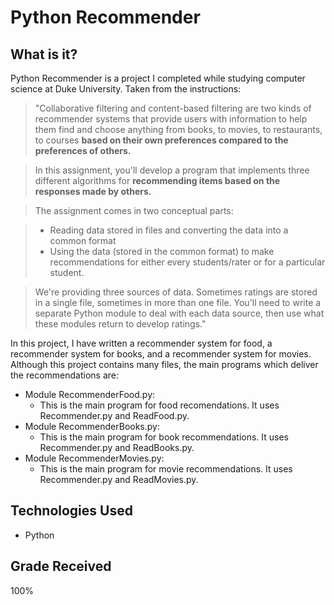 # Python Recommender

## What is it?

Python Recommender is a project I completed while studying computer science at Duke University. Taken from the instructions:

> "Collaborative filtering and content-based filtering are two kinds of recommender systems that provide users with information to help them find and choose anything from books, to movies, to restaurants, to courses **based on their own preferences compared to the preferences of others.**

> In this assignment, you'll develop a program that implements three different algorithms for **recommending items based on the responses made by others.**

> The assignment comes in two conceptual parts:

> * Reading data stored in files and converting the data into a common format
> * Using the data (stored in the common format) to make recommendations for either every students/rater or for a particular student.

> We're providing three sources of data. Sometimes ratings are stored in a single file, sometimes in more than one file. You'll need to write a separate Python module to deal with each data source, then use what these modules return to develop ratings." 

In this project, I have written a recommender system for food, a recommender system for books, and a recommender system for movies. Although this project contains many files, the main programs which deliver the recommendations are:
* Module RecommenderFood.py:
	* This is the main program for food recomendations. It uses Recommender.py and ReadFood.py.
* Module RecommenderBooks.py:
	* This is the main program for book recommendations. It uses Recommender.py and ReadBooks.py.
* Module RecommenderMovies.py:
	* This is the main program for movie recommendations. It uses Recommender.py and ReadMovies.py.

## Technologies Used
* Python

## Grade Received 
100%